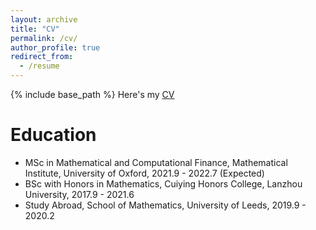 ```yaml
---
layout: archive
title: "CV"
permalink: /cv/
author_profile: true
redirect_from:
  - /resume
---
```


{% include base_path %}
Here's my [CV](/files/Kuan_Yang_Single_Page_CV_Final_Version.pdf)

Education
======
* MSc in Mathematical and Computational Finance, Mathematical Institute, University of Oxford, 2021.9 - 2022.7 (Expected)
* BSc with Honors in Mathematics, Cuiying Honors College, Lanzhou University, 2017.9 - 2021.6
* Study Abroad, School of Mathematics, University of Leeds, 2019.9 - 2020.2


